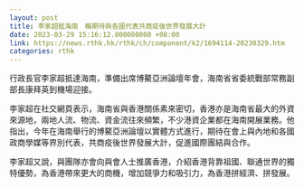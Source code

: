 ```yaml
---
layout: post
title: 李家超抵海南　稱期待與各國代表共商疫後世界發展大計
date: 2023-03-29 15:16:12.000000000 +08:00
link: https://news.rthk.hk/rthk/ch/component/k2/1694114-20230329.htm
categories: rthk
---
```


行政長官李家超抵達海南，準備出席博鰲亞洲論壇年會，海南省省委統戰部常務副部長康拜英到機場迎接。

李家超在社交網頁表示，海南省與香港關係素來密切，香港亦是海南省最大的外資來源地，兩地人流、物流、資金流往來頻繁，不少港資企業都在海南開展業務。他指出，今年在海南舉行的博鰲亞洲論壇以實體方式進行，期待在會上與內地和各國政商學媒等界別代表，共商疫後世界發展大計，促進國際團結與合作。

李家超又說，與團隊亦會向與會人士推廣香港，介紹香港背靠祖國、聯通世界的獨特優勢，為香港帶來更大的商機，增加競爭力和吸引力，為香港拼經濟、拼發展。
